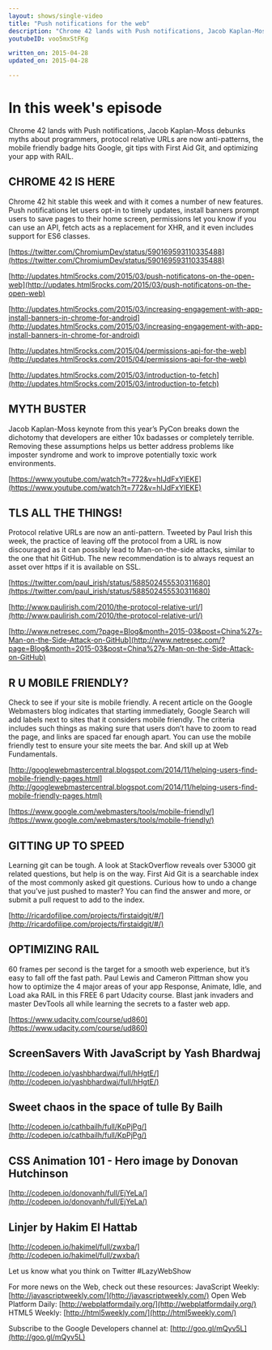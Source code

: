 ```yaml
---
layout: shows/single-video
title: "Push notifications for the web"
description: "Chrome 42 lands with Push notifications, Jacob Kaplan-Moss debunks myths about programmers, protocol relative URLs are now anti-patterns, the mobile friendly badge hits Google, git tips with First Aid Git, and optimizing your app with RAIL."
youtubeID: voo5mxStFKg

written_on: 2015-04-28
updated_on: 2015-04-28

---
```


# In this week's episode

Chrome 42 lands with Push notifications, Jacob Kaplan-Moss debunks myths about programmers, protocol relative URLs are now anti-patterns, the mobile friendly badge hits Google, git tips with First Aid Git, and optimizing your app with RAIL.

## CHROME 42 IS HERE

Chrome 42 hit stable this week and with it comes a number of new features. Push notifications let users opt-in to timely updates, install banners prompt users to save pages to their home screen, permissions let you know if you can use an API, fetch acts as a replacement for XHR, and it even includes support for ES6 classes.

[https://twitter.com/ChromiumDev/status/590169593110335488](https://twitter.com/ChromiumDev/status/590169593110335488)

[http://updates.html5rocks.com/2015/03/push-notificatons-on-the-open-web](http://updates.html5rocks.com/2015/03/push-notificatons-on-the-open-web)

[http://updates.html5rocks.com/2015/03/increasing-engagement-with-app-install-banners-in-chrome-for-android](http://updates.html5rocks.com/2015/03/increasing-engagement-with-app-install-banners-in-chrome-for-android)

[http://updates.html5rocks.com/2015/04/permissions-api-for-the-web](http://updates.html5rocks.com/2015/04/permissions-api-for-the-web)

[http://updates.html5rocks.com/2015/03/introduction-to-fetch](http://updates.html5rocks.com/2015/03/introduction-to-fetch)

## MYTH BUSTER

Jacob Kaplan-Moss keynote from this year’s PyCon breaks down the dichotomy that developers are either 10x badasses or completely terrible. Removing these assumptions helps us better address problems like imposter syndrome and work to improve potentially toxic work environments.

[https://www.youtube.com/watch?t=772&v=hIJdFxYlEKE](https://www.youtube.com/watch?t=772&v=hIJdFxYlEKE)

## TLS ALL THE THINGS!

Protocol relative URLs are now an anti-pattern. Tweeted by Paul Irish this week, the practice of leaving off the protocol from a URL is now discouraged as it can possibly lead to Man-on-the-side attacks, similar to the one that hit GitHub. The new recommendation is to always request an asset over https if it is available on SSL.

[https://twitter.com/paul_irish/status/588502455530311680](https://twitter.com/paul_irish/status/588502455530311680)

[http://www.paulirish.com/2010/the-protocol-relative-url/](http://www.paulirish.com/2010/the-protocol-relative-url/)

[http://www.netresec.com/?page=Blog&month=2015-03&post=China%27s-Man-on-the-Side-Attack-on-GitHub](http://www.netresec.com/?page=Blog&month=2015-03&post=China%27s-Man-on-the-Side-Attack-on-GitHub)

## R U MOBILE FRIENDLY?

Check to see if your site is mobile friendly. A recent article on the Google Webmasters blog indicates that starting immediately, Google Search will add labels next to sites that it considers mobile friendly. The criteria includes such things as making sure that users don’t have to zoom to read the page, and links are spaced far enough apart. You can use the mobile friendly test to ensure your site meets the bar. And skill up at Web Fundamentals.

[http://googlewebmastercentral.blogspot.com/2014/11/helping-users-find-mobile-friendly-pages.html](http://googlewebmastercentral.blogspot.com/2014/11/helping-users-find-mobile-friendly-pages.html)

[https://www.google.com/webmasters/tools/mobile-friendly/](https://www.google.com/webmasters/tools/mobile-friendly/)

## GITTING UP TO SPEED

Learning git can be tough. A look at StackOverflow reveals over 53000 git related questions, but help is on the way. First Aid Git is a searchable index of the most commonly asked git questions. Curious how to undo a change that you’ve just pushed to master? You can find the answer and more, or submit a pull request to add to the index.

[http://ricardofilipe.com/projects/firstaidgit/#/](http://ricardofilipe.com/projects/firstaidgit/#/)

## OPTIMIZING RAIL

60 frames per second is the target for a smooth web experience, but it’s easy to fall off the fast path. Paul Lewis and Cameron Pittman show you how to optimize the 4 major areas of your app Response, Animate, Idle, and Load aka RAIL in this FREE 6 part Udacity course. Blast jank invaders and master DevTools all while learning the secrets to a faster web app.

[https://www.udacity.com/course/ud860](https://www.udacity.com/course/ud860)

## ScreenSavers With JavaScript by Yash Bhardwaj
[http://codepen.io/yashbhardwaj/full/hHgtE/](http://codepen.io/yashbhardwaj/full/hHgtE/)

## Sweet chaos in the space of tulle By Bailh
[http://codepen.io/cathbailh/full/KpPjPg/](http://codepen.io/cathbailh/full/KpPjPg/)

## CSS Animation 101 - Hero image by Donovan Hutchinson
[http://codepen.io/donovanh/full/EjYeLa/](http://codepen.io/donovanh/full/EjYeLa/)

## Linjer by Hakim El Hattab
[http://codepen.io/hakimel/full/zwxba/](http://codepen.io/hakimel/full/zwxba/)

Let us know what you think on Twitter #LazyWebShow

For more news on the Web, check out these resources:
JavaScript Weekly: [http://javascriptweekly.com/](http://javascriptweekly.com/)
Open Web Platform Daily: [http://webplatformdaily.org/](http://webplatformdaily.org/)
HTML5 Weekly: [http://html5weekly.com/](http://html5weekly.com/)

Subscribe to the Google Developers channel at: [http://goo.gl/mQyv5L](http://goo.gl/mQyv5L)
